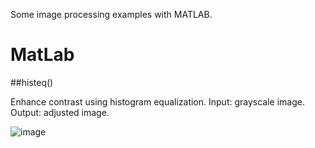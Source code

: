 Some image processing examples with MATLAB.

# MatLab
##histeq()

Enhance contrast using histogram equalization. Input: grayscale image. Output: adjusted image.

![image](https://user-images.githubusercontent.com/102674126/206872575-7e59bf51-60af-48cb-b809-eb42a8d75adc.png)
